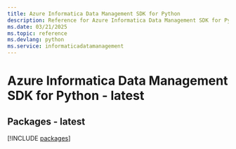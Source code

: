 ```yaml
---
title: Azure Informatica Data Management SDK for Python
description: Reference for Azure Informatica Data Management SDK for Python
ms.date: 03/21/2025
ms.topic: reference
ms.devlang: python
ms.service: informaticadatamanagement
---
```

# Azure Informatica Data Management SDK for Python - latest
## Packages - latest
[!INCLUDE [packages](informatica-data-management-index.md)]